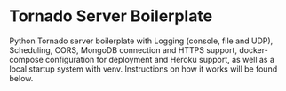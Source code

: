 # Tornado Server Boilerplate

Python Tornado server boilerplate with Logging (console, file and UDP), Scheduling, CORS, MongoDB connection and HTTPS 
support, docker-compose configuration for deployment and Heroku support, as well as a local startup system with venv.
Instructions on how it works will be found below.

